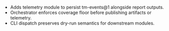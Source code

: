 - Adds telemetry module to persist tm-events@1 alongside report outputs.
- Orchestrator enforces coverage floor before publishing artifacts or telemetry.
- CLI dispatch preserves dry-run semantics for downstream modules.
